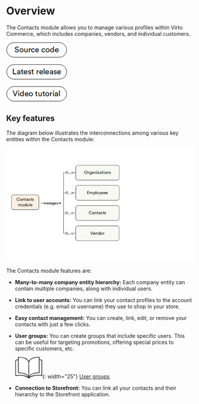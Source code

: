 ﻿# Overview

The Contacts module allows you to manage various profiles within Virto Commerce, which includes companies, vendors, and individual customers.

[![Source code](media/source_code.png)](https://github.com/VirtoCommerce/vc-module-customer)

[![Download](media/latest_release.png)](https://github.com/VirtoCommerce/vc-module-customer/releases)

[![video tutorial](media/video-tutorial-button.png)](https://youtu.be/pGv8uF0iiyc?si=dyhOu5MuUfKVqfB0)

## Key features

The diagram below illustrates the interconnections among various key entities within the Contacts module:

![Contacts module entity chart](media/entity-chart.png)

The Contacts module features are:

* **Many-to-many company entity hierarchy:** Each company entity can contain multiple companies, along with individual users.
* **Link to user accounts:** You can link your contact profiles to the account credentials (e.g. email or username) they use to shop in your store.
* **Easy contact management:** You can create, link, edit, or remove your contacts with just a few clicks.
* **User groups:** You can create groups that include specific users. This can be useful for targeting promotions, offering special prices to specific customers, etc. 
    
    ![Readmore](media/readmore.png){: width="25"} [User groups](https://docs.virtocommerce.org/new/user-guide/catalog-personalization/user-groups/)

* **Connection to Storefront:** You can link all your contacts and their hierarchy to the Storefront application.

